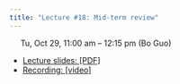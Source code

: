 ```yaml
---
title: "Lecture #18: Mid-term review"
---
```


&nbsp;&nbsp;&nbsp;&nbsp;&nbsp;Tu, Oct 29, 11:00 am – 12:15 pm (Bo Guo)

- [Lecture slides: [PDF]]() 
- [Recording: [video]]()
